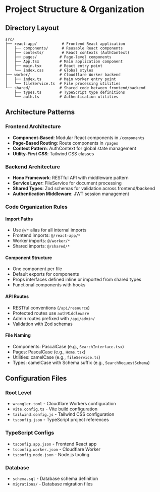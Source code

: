 # Project Structure & Organization

## Directory Layout

```
src/
├── react-app/           # Frontend React application
│   ├── components/      # Reusable React components
│   ├── contexts/        # React contexts (AuthContext)
│   ├── pages/          # Page-level components
│   ├── App.tsx         # Main application component
│   ├── main.tsx        # React entry point
│   └── index.css       # Global styles
├── worker/             # Cloudflare Worker backend
│   ├── index.ts        # Main worker entry point
│   └── fileService.ts  # File processing utilities
└── shared/             # Shared code between frontend/backend
    ├── types.ts        # TypeScript type definitions
    └── auth.ts         # Authentication utilities
```

## Architecture Patterns

### Frontend Architecture
- **Component-Based**: Modular React components in `/components`
- **Page-Based Routing**: Route components in `/pages`
- **Context Pattern**: AuthContext for global state management
- **Utility-First CSS**: Tailwind CSS classes

### Backend Architecture
- **Hono Framework**: RESTful API with middleware pattern
- **Service Layer**: FileService for document processing
- **Shared Types**: Zod schemas for validation across frontend/backend
- **Authentication Middleware**: JWT session management

### Code Organization Rules

#### Import Paths
- Use `@/*` alias for all internal imports
- Frontend imports: `@/react-app/*`
- Worker imports: `@/worker/*` 
- Shared imports: `@/shared/*`

#### Component Structure
- One component per file
- Default exports for components
- Props interfaces defined inline or imported from shared types
- Functional components with hooks

#### API Routes
- RESTful conventions (`/api/resource`)
- Protected routes use `authMiddleware`
- Admin routes prefixed with `/api/admin/`
- Validation with Zod schemas

#### File Naming
- Components: PascalCase (e.g., `SearchInterface.tsx`)
- Pages: PascalCase (e.g., `Home.tsx`)
- Utilities: camelCase (e.g., `fileService.ts`)
- Types: camelCase with Schema suffix (e.g., `SearchRequestSchema`)

## Configuration Files

### Root Level
- `wrangler.toml` - Cloudflare Workers configuration
- `vite.config.ts` - Vite build configuration
- `tailwind.config.js` - Tailwind CSS configuration
- `tsconfig.json` - TypeScript project references

### TypeScript Configs
- `tsconfig.app.json` - Frontend React app
- `tsconfig.worker.json` - Cloudflare Worker
- `tsconfig.node.json` - Node.js tooling

### Database
- `schema.sql` - Database schema definition
- `migrations/` - Database migration files